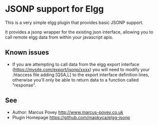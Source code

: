 JSONP support for Elgg
======================

This is a very simple elgg plugin that provides basic JSONP support.

It provides a jsonp wrapper for the existing json interface, allowing you to call remote elgg
data from within your javascript apis.

Known issues
------------
* If you are attempting to call data from the elgg export interface (https://mysite.com/export/jsonp/xxxx) 
  you will need to modify your .htaccess file adding [QSA,L] to the export interface definition lines, otherwise you'll only be
  able to return data to a function called "response".

See
---
 * Author: Marcus Povey <http://www.marcus-povey.co.uk>
 * Plugin Homepage <https://github.com/mapkyca/elgg-jsonp>

